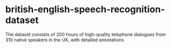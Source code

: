 # british-english-speech-recognition-dataset
The dataset consists of 200 hours of high-quality telephone dialogues from 310 native speakers in the UK, with detailed annotations
